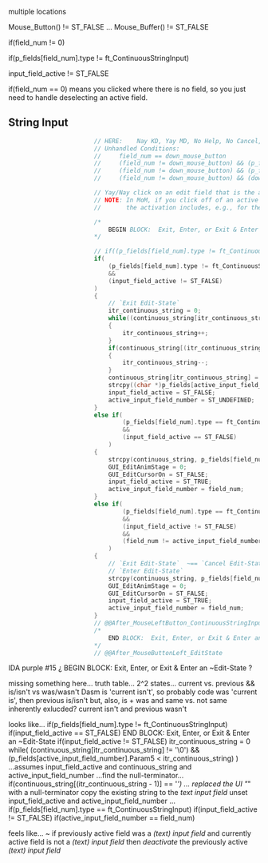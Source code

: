 


multiple locations


Mouse_Button() != ST_FALSE
...
Mouse_Buffer() != ST_FALSE

if(field_num != 0)

if(p_fields[field_num].type != ft_ContinuousStringInput)

input_field_active != ST_FALSE



if(field_num == 0) means you clicked where there is no field, so you just need to handle deselecting an active field.



## String Input




```c
                        // HERE:    Nay KD, Yay MD, No Help, No Cancel, Yay Field, field_num !=/== down_mouse_button
                        // Unhandled Conditions:
                        //     field_num == down_mouse_button
                        //     (field_num != down_mouse_button) && (p_fields[field_num].type == ft_Input)
                        //     (field_num != down_mouse_button) && (p_fields[field_num].type == ft_ContinuousStringInput)
                        //     (field_num != down_mouse_button) && (down_mouse_button != ST_UNDEFINED) && ¿ ... ?

                        // Yay/Nay click on an edit field that is the active edit field
                        // NOTE: In MoM, if you click off of an active edit field, it restores the string in the previous edit field and activates the new one
                        //       the activation includes, e.g., for the save game name the arrow/marker icon and the blicking underscore cursor

                        /*
                            BEGIN BLOCK:  Exit, Enter, or Exit & Enter an ~Edit-State
                        */

                        // if((p_fields[field_num].type != ft_ContinuousStringInput) && (input_field_active == ST_FALSE)) { // DO NOTHING }
                        if(
                            (p_fields[field_num].type != ft_ContinuousStringInput)
                            &&
                            (input_field_active != ST_FALSE)
                        )
                        {
                            // `Exit Edit-State`
                            itr_continuous_string = 0;
                            while((continuous_string[itr_continuous_string] != '\0') && (p_fields[active_input_field_number].max_characters > itr_continuous_string))
                            {
                                itr_continuous_string++;
                            }
                            if(continuous_string[(itr_continuous_string - 1)] == '_')
                            {
                                itr_continuous_string--;
                            }
                            continuous_string[itr_continuous_string] = '\0';
                            strcpy((char *)p_fields[active_input_field_number].string, continuous_string);
                            input_field_active = ST_FALSE;
                            active_input_field_number = ST_UNDEFINED;
                        }
                        else if(
                                (p_fields[field_num].type == ft_ContinuousStringInput)
                                &&
                                (input_field_active == ST_FALSE)
                            )
                        {
                            strcpy(continuous_string, p_fields[field_num].string);
                            GUI_EditAnimStage = 0;
                            GUI_EditCursorOn = ST_FALSE;
                            input_field_active = ST_TRUE;
                            active_input_field_number = field_num;
                        }
                        else if(
                                (p_fields[field_num].type == ft_ContinuousStringInput)
                                &&
                                (input_field_active != ST_FALSE)
                                &&
                                (field_num != active_input_field_number)
                            )
                        {
                            // `Exit Edit-State`  ~== `Cancel Edit-State`
                            // `Enter Edit-State`
                            strcpy(continuous_string, p_fields[field_num].string);
                            GUI_EditAnimStage = 0;
                            GUI_EditCursorOn = ST_FALSE;
                            input_field_active = ST_TRUE;
                            active_input_field_number = field_num;
                        }
                        // @@After_MouseLeftButton_ContinuousStringInput
                        /*
                            END BLOCK:  Exit, Enter, or Exit & Enter an ~Edit-State
                        */
                        // @@After_MouseButtonLeft_EditState
```




IDA purple #15
¿ BEGIN BLOCK:  Exit, Enter, or Exit & Enter an ~Edit-State ?

missing something here... truth table... 2^2 states... current vs. previous && is/isn't vs was/wasn't
    Dasm is 'current isn't', so probably code was 'current is', then previous is/isn't
    but, also, is + was and same vs. not same
    inherently exlucded?
        current isn't and previous wasn't

looks like...
if(p_fields[field_num].type != ft_ContinuousStringInput)
    if(input_field_active == ST_FALSE)
        END BLOCK:  Exit, Enter, or Exit & Enter an ~Edit-State
    if(input_field_active != ST_FALSE)
        itr_continuous_string = 0
        while( (continuous_string[itr_continuous_string] != '\0') && (p_fields[active_input_field_number].Param5 < itr_continuous_string) )
            ...assumes input_field_active and continuous_string and active_input_field_number
            ...find the null-terminator...
            if(continuous_string[(itr_continuous_string - 1)] == '_') ... replaced the UI "_" with a null-terminator
            copy the existing string to the *text input field*
            unset input_field_active and active_input_field_number
...
if(p_fields[field_num].type == ft_ContinuousStringInput)
    if(input_field_active != ST_FALSE)
        if(active_input_field_number == field_num)

feels like...
    ~ if previously active field was a *(text) input field* and currently active field is not a *(text) input field*
        then *deactivate* the previously active *(text) input field*
